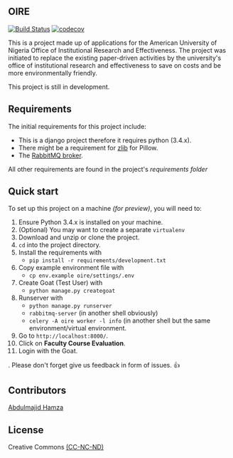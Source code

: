 ## OIRE
[![Build Status](https://travis-ci.org/SkaeX/oire.svg?branch=develop)](https://travis-ci.org/SkaeX/oire)
[![codecov](https://codecov.io/gh/SkaeX/oire/branch/develop/graph/badge.svg)](https://codecov.io/gh/SkaeX/oire)

This is a project made up of applications for the American University of Nigeria Office of Institutional Research and Effectiveness.
The project was initiated to replace the existing paper-driven activities by the university's office of institutional research and effectiveness to save on costs and be more environmentally friendly.

This project is still in development.


## Requirements
The initial requirements for this project include:

 * This is a django project therefore it requires python (3.4.x).
 * There might be a requirement for [zlib](http://stackoverflow.com/questions/34631806/fail-during-installation-of-pillow-python-module-in-linux) for Pillow.
 * The [RabbitMQ broker](https://www.rabbitmq.com/download.html).

All other requirements are found in the project's *requirements folder*

## Quick start
To set up this project on a machine *(for preview)*, you will need to:

1. Ensure Python 3.4.x is installed on your machine.
2. (Optional) You may want to create a separate ``virtualenv``
3. Download and unzip or clone the project.
4. ``cd`` into the project directory.
3. Install the requirements with
    * ``pip install -r requirements/development.txt``
4. Copy example environment file with
    * ``cp env.example oire/settings/.env``
5. Create Goat (Test User) with
    * ``python manage.py creategoat``
6. Runserver with
    * ``python manage.py runserver``
    * ``rabbitmq-server`` (in another shell obviously)
    * ``celery -A oire worker -l info`` (in another shell but the same environment/virtual environment.
7. Go to ``http://localhost:8000/``.
8. Click on **Faculty Course Evaluation**.
9. Login with the Goat.


. Please don't forget give us feedback in form of issues. :+1:




## Contributors

[Abdulmajid Hamza](http://abdulmajid.com.ng)

## License

Creative Commons [(CC-NC-ND)](https://creativecommons.org/licenses/by-nc-nd/3.0/legalcode)